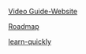 
[Video Guide-Website](guide-website.md)

[Roadmap](roadmap.md)


[learn-quickly](learn-quickly.md)
